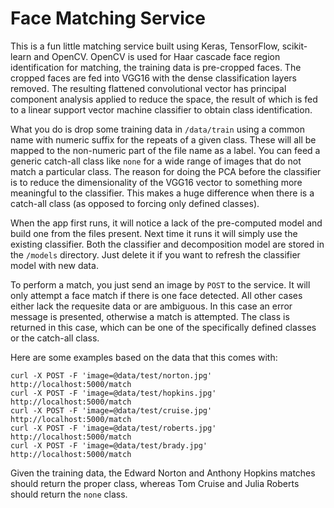 # Face Matching Service

This is a fun little matching service built using Keras, 
TensorFlow, scikit-learn and OpenCV.  OpenCV is used for
Haar cascade face region identification for matching, 
the training data is pre-cropped faces. The cropped faces 
are fed into VGG16 with the dense classification layers 
removed.  The resulting flattened convolutional vector 
has principal component analysis applied to reduce the 
space, the result of which is fed to a linear support
vector machine classifier to obtain class identification.

What you do is drop some training data in `/data/train` 
using a common name with numeric suffix for the repeats 
of a given class.  These will all be mapped to the 
non-numeric part of the file name as a label.  You can feed
a generic catch-all class like `none` for a wide range of
images that do not match a particular class.  The reason for
doing the PCA before the classifier is to reduce the
dimensionality of the VGG16 vector to something more meaningful
to the classifier.  This makes a huge difference when there 
is a catch-all class (as opposed to forcing only defined
classes).  

When the app first runs, it will notice a lack of the 
pre-computed model and build one from the files present.  Next 
time it runs it will simply use the existing classifier.  Both 
the classifier and decomposition model are stored in the 
`/models` directory.  Just delete it if you want to refresh 
the classifier model with new data.

To perform a match, you just send an image by `POST` to
the service.  It will only attempt a face match if there is
one face detected. All other cases either lack the requesite
data or are ambiguous.  In this case an error message is 
presented, otherwise a match is attempted.  The class is 
returned in this case, which can be one of the specifically
defined classes or the catch-all class.

Here are some examples based on the data that this comes with:

```
curl -X POST -F 'image=@data/test/norton.jpg' http://localhost:5000/match
curl -X POST -F 'image=@data/test/hopkins.jpg' http://localhost:5000/match
curl -X POST -F 'image=@data/test/cruise.jpg' http://localhost:5000/match
curl -X POST -F 'image=@data/test/roberts.jpg' http://localhost:5000/match
curl -X POST -F 'image=@data/test/brady.jpg' http://localhost:5000/match
```

Given the training data, the Edward Norton and Anthony Hopkins matches
should return the proper class, whereas Tom Cruise and Julia Roberts
should return the `none` class.


